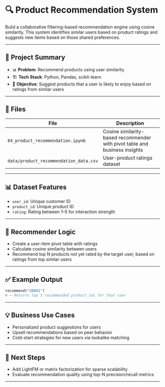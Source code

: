 # 🔍 Product Recommendation System

Build a collaborative filtering-based recommendation engine using cosine similarity.
This system identifies similar users based on product ratings and suggests new items based on those shared preferences.

---

## 🧠 Project Summary
- 📊 **Problem**: Recommend products using user similarity
- 🏗️ **Tech Stack**: Python, Pandas, scikit-learn
- 🎯 **Objective**: Suggest products that a user is likely to enjoy based on ratings from similar users

---

## 📁 Files

| File | Description |
|------|-------------|
| `04_product_recommendation.ipynb` | Cosine similarity-based recommender with pivot table and business insights |
| `data/product_recommendation_data.csv` | User-product ratings dataset |

---

## 📊 Dataset Features
- `user_id`: Unique customer ID
- `product_id`: Unique product ID
- `rating`: Rating between 1–5 for interaction strength

---

## 🤖 Recommender Logic
- Create a user-item pivot table with ratings
- Calculate cosine similarity between users
- Recommend top N products not yet rated by the target user, based on ratings from top similar users

---

## ✅ Example Output
```python
recommend("U0001")
# → Returns top 3 recommended product_ids for that user
```

---

## 💡 Business Use Cases
- Personalized product suggestions for users
- Upsell recommendations based on peer behavior
- Cold-start strategies for new users via lookalike matching

---

## 🔮 Next Steps
- Add LightFM or matrix factorization for sparse scalability
- Evaluate recommendation quality using top-N precision/recall metrics

---
